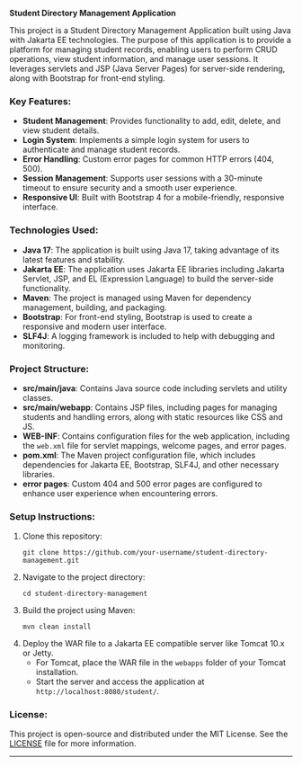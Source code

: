  

**Student Directory Management Application**

This project is a Student Directory Management Application built using Java with Jakarta EE technologies. The purpose of this application is to provide a platform for managing student records, enabling users to perform CRUD operations, view student information, and manage user sessions. It leverages servlets and JSP (Java Server Pages) for server-side rendering, along with Bootstrap for front-end styling.

### Key Features:
- **Student Management**: Provides functionality to add, edit, delete, and view student details.
- **Login System**: Implements a simple login system for users to authenticate and manage student records.
- **Error Handling**: Custom error pages for common HTTP errors (404, 500).
- **Session Management**: Supports user sessions with a 30-minute timeout to ensure security and a smooth user experience.
- **Responsive UI**: Built with Bootstrap 4 for a mobile-friendly, responsive interface.

### Technologies Used:
- **Java 17**: The application is built using Java 17, taking advantage of its latest features and stability.
- **Jakarta EE**: The application uses Jakarta EE libraries including Jakarta Servlet, JSP, and EL (Expression Language) to build the server-side functionality.
- **Maven**: The project is managed using Maven for dependency management, building, and packaging.
- **Bootstrap**: For front-end styling, Bootstrap is used to create a responsive and modern user interface.
- **SLF4J**: A logging framework is included to help with debugging and monitoring.

### Project Structure:
- **src/main/java**: Contains Java source code including servlets and utility classes.
- **src/main/webapp**: Contains JSP files, including pages for managing students and handling errors, along with static resources like CSS and JS.
- **WEB-INF**: Contains configuration files for the web application, including the `web.xml` file for servlet mappings, welcome pages, and error pages.
- **pom.xml**: The Maven project configuration file, which includes dependencies for Jakarta EE, Bootstrap, SLF4J, and other necessary libraries.
- **error pages**: Custom 404 and 500 error pages are configured to enhance user experience when encountering errors.

### Setup Instructions:
1. Clone this repository:
   ```
   git clone https://github.com/your-username/student-directory-management.git
   ```
2. Navigate to the project directory:
   ```
   cd student-directory-management
   ```
3. Build the project using Maven:
   ```
   mvn clean install
   ```
4. Deploy the WAR file to a Jakarta EE compatible server like Tomcat 10.x or Jetty.
   - For Tomcat, place the WAR file in the `webapps` folder of your Tomcat installation.
   - Start the server and access the application at `http://localhost:8080/student/`.

### License:
This project is open-source and distributed under the MIT License. See the [LICENSE](LICENSE) file for more information.

---
 
